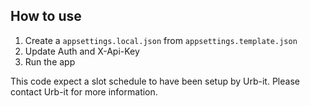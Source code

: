 ## How to use

1. Create a `appsettings.local.json` from `appsettings.template.json`
2. Update Auth and X-Api-Key
3. Run the app

This code expect a slot schedule to have been setup by Urb-it. Please contact Urb-it for more information.

